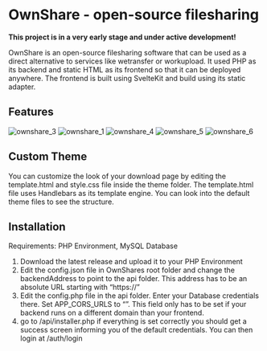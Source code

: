 # OwnShare - open-source filesharing

**This project is in a very early stage and under active development!**

OwnShare is an open-source filesharing software that can be used as a direct alternative to services like wetransfer or workupload. It used PHP as its backend and static HTML as its frontend so that it can be deployed anywhere. The frontend is built using SvelteKit and build using its static adapter.

## Features
![ownshare_3](https://github.com/Das-Felix/ownshare/assets/62439997/16a9b33a-69ad-42cd-9998-2cb20cf65157)
![ownshare_1](https://github.com/Das-Felix/ownshare/assets/62439997/2f518b0c-e9d5-4d46-acce-bbf2747173e9)
![ownshare_4](https://github.com/Das-Felix/ownshare/assets/62439997/c777e5d5-49aa-4aa8-8c3f-cf21acc9bf0e)
![ownshare_5](https://github.com/Das-Felix/ownshare/assets/62439997/a52fecb2-e6c2-4271-bbc3-9dbefa6808b2)
![ownshare_6](https://github.com/Das-Felix/ownshare/assets/62439997/26852954-9cfc-4f76-9e99-1afe620e0437)

## Custom Theme
You can customize the look of your download page by editing the template.html and style.css file inside the theme folder. The template.html file uses Handlebars as its template engine. You can look into the default theme files to see the structure.

## Installation

Requirements: PHP Environment, MySQL Database

1. Download the latest release and upload it to your PHP Environment
2. Edit the config.json file in OwnShares root folder and change the backendAddress to point to the api folder. This address has to be an absolute URL starting with “https://”
3. Edit the config.php file in the api folder. Enter your Database credentials there. Set APP_CORS_URLS to “”. This field only has to be set if your backend runs on a different domain than your frontend.
4. go to <ownshare root>/api/installer.php if everything is set correctly you should get a success screen informing you of the default credentials. You can then login at <ownshare root>/auth/login
